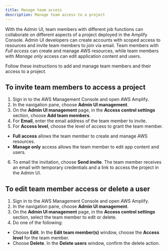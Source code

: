 ```yaml
---
title: Manage team access
description: Manage team access to a project
---
```


With the Admin UI, team members with different job functions can collaborate on different aspects of a project deployed in the Amplify Console. Admin UI developers can create accounts with scoped access to resources and invite team members to join via email. Team members with *Full access* can create and manage AWS resources, while team members with *Manage only* access can edit application content and users.

Follow these instructions to add and manage team members and their access to a project.

## To invite team members to access a project

1. Sign in to the AWS Management Console and open AWS Amplify.
2. In the navigation pane, choose **Admin UI management**.
3. On the **Admin UI management** page, in the **Access control settings** section, choose **Add team members**.
4. For **Email**, enter the email address of the team member to invite. 
5. For **Access level**, choose the level of access to grant the team member.
  * **Full access** allows the team member to create and manage AWS resources.
  * **Manage only** access allows the team member to edit app content and users.
6. To email the invitation, choose **Send invite**. The team member receives an email with temporary credentials and a link to access the project in the Admin UI.

## To edit team member access or delete a user
1. Sign in to the AWS Management Console and open AWS Amplify.
2. In the navigation pane, choose **Admin UI management**.
3. On the **Admin UI management** page, in the **Access control settings** section, select the team member to edit or delete.
4. Do one of the following:
  * Choose **Edit**. In the **Edit team member(s)** window, choose the **Access level** for the team member.
  * Choose **Delete**. In the **Delete users** window, confirm the delete action.